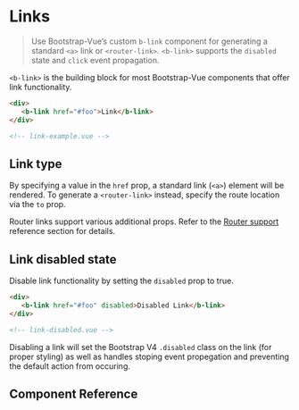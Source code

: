 # Links

> Use Bootstrap-Vue’s custom `b-link` component for generating a standard `<a>` link or
`<router-link>`. `<b-link>` supports the `disabled` state and `click` event propagation.

`<b-link>` is the building block for most Bootstrap-Vue components that offer link functionality.

```html
<div>
   <b-link href="#foo">Link</b-link>
</div>

<!-- link-example.vue -->
```


## Link type

By specifying a value in the `href` prop, a standard link (`<a>`) element will be rendered.
To generate a `<router-link>` instead, specify the route location via the `to` prop.

Router links support various additional props.  Refer to the [Router support](/docs/reference/router-links)
reference section for details.

## Link disabled state

Disable link functionality by setting the `disabled` prop to true.

```html
<div>
   <b-link href="#foo" disabled>Disabled Link</b-link>
</div>

<!-- link-disabled.vue -->
```

Disabling a link will set the Bootstrap V4 `.disabled` class on the link
(for proper styling) as well as handles stoping event propegation and preventing
the default action from occuring.


## Component Reference
